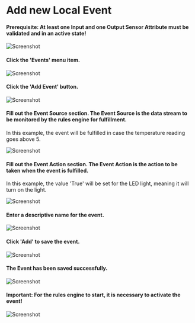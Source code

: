 # Add new Local Event

#### Prerequisite: At least one Input and one Output Sensor Attribute must be validated and in an active state!

![Screenshot](../images/add-new-local-event-1.png)


#### Click the 'Events' menu item.

![Screenshot](../images/add-new-local-event-2.png)

#### Click the 'Add Event' button.

![Screenshot](../images/add-new-local-event-3.png)

#### Fill out the Event Source section. The Event Source is the data stream to be monitored by the rules engine for fulfillment.
In this example, the event will be fulfilled in case the temperature reading
goes above 5.

![Screenshot](../images/add-new-local-event-4.png)

#### Fill out the Event Action section. The Event Action is the action to be taken when the event is fulfilled.
In this example, the value 'True' will be set for the LED light, meaning it will turn on the light.

![Screenshot](../images/add-new-local-event-5.png)

#### Enter a descriptive name for the event.

![Screenshot](../images/add-new-local-event-6.png)

#### Click 'Add' to save the event.

![Screenshot](../images/add-new-local-event-7.png)

#### The Event has been saved successfully.

![Screenshot](../images/add-new-local-event-8.png)

#### Important: For the rules engine to start, it is necessary to activate the event!

![Screenshot](../images/add-new-local-event-9.png)

